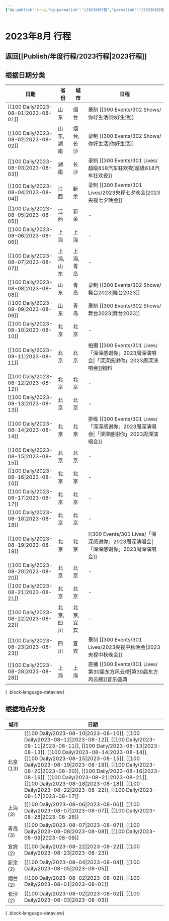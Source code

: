 ```yaml
---
{"dg-publish":true,"dg-permalink":"/202308行程","permalink":"/202308行程/","created":"2023-08-25T13:05:22.885+08:00","updated":"2023-09-01T00:32:36.832+08:00"}
---
```


# 2023年8月 行程

## 返回[[Publish/年度行程/2023行程\|2023行程]]

## 根据日期分类

| 日期                                      | 省份     | 城市     | 日程                        |
| --------------------------------------- | ------ | ------ | ------------------------- |
| [[100 Daily/2023-08-01\|2023-08-01]] | 山东     | 烟台     | 录制 [[300 Events/302 Shows/你好生活\|你好生活]]               |
| [[100 Daily/2023-08-02\|2023-08-02]] | 山东, 湖南 | 烟台, 长沙 | 录制 [[300 Events/302 Shows/你好生活\|你好生活]]               |
| [[100 Daily/2023-08-03\|2023-08-03]] | 湖南     | 长沙     | 录制 [[300 Events/301 Lives/超级818汽车狂欢夜\|超级818汽车狂欢夜]]         |
| [[100 Daily/2023-08-04\|2023-08-04]] | 江西     | 新余     | 录制 [[300 Events/301 Lives/2023央视七夕晚会\|2023央视七夕晚会]]         |
| [[100 Daily/2023-08-05\|2023-08-05]] | 江西     | 新余     | \-                        |
| [[100 Daily/2023-08-06\|2023-08-06]] | 上海     | 上海     | \-                        |
| [[100 Daily/2023-08-07\|2023-08-07]] | 上海, 山东 | 上海, 青岛 | \-                        |
| [[100 Daily/2023-08-08\|2023-08-08]] | 山东     | 青岛     | 录制 [[300 Events/302 Shows/舞台2023\|舞台2023]]             |
| [[100 Daily/2023-08-09\|2023-08-09]] | 山东     | 青岛     | 录制 [[300 Events/302 Shows/舞台2023\|舞台2023]]             |
| [[100 Daily/2023-08-10\|2023-08-10]] | 北京     | 北京     | \-                        |
| [[100 Daily/2023-08-11\|2023-08-11]] | 北京     | 北京     | 拍摄 [[300 Events/301 Lives/「深深感谢你」2023周深演唱会\|「深深感谢你」2023周深演唱会]]物料 |
| [[100 Daily/2023-08-12\|2023-08-12]] | 北京     | 北京     | \-                        |
| [[100 Daily/2023-08-13\|2023-08-13]] | 北京     | 北京     | \-                        |
| [[100 Daily/2023-08-14\|2023-08-14]] | 北京     | 北京     | 排练 [[300 Events/301 Lives/「深深感谢你」2023周深演唱会\|「深深感谢你」2023周深演唱会]]   |
| [[100 Daily/2023-08-15\|2023-08-15]] | 北京     | 北京     | \-                        |
| [[100 Daily/2023-08-16\|2023-08-16]] | 北京     | 北京     | \-                        |
| [[100 Daily/2023-08-17\|2023-08-17]] | 北京     | 北京     | \-                        |
| [[100 Daily/2023-08-18\|2023-08-18]] | 北京     | 北京     | \-                        |
| [[100 Daily/2023-08-19\|2023-08-19]] | 北京     | 北京     | [[300 Events/301 Lives/「深深感谢你」2023周深演唱会\|「深深感谢你」2023周深演唱会]]      |
| [[100 Daily/2023-08-20\|2023-08-20]] | 北京     | 北京     | \-                        |
| [[100 Daily/2023-08-21\|2023-08-21]] | 北京     | 北京     | \-                        |
| [[100 Daily/2023-08-22\|2023-08-22]] | 北京, 四川 | 北京, 宜宾 | \-                        |
| [[100 Daily/2023-08-23\|2023-08-23]] | 四川     | 宜宾     | 录制 [[300 Events/301 Lives/2023央视中秋晚会\|2023央视中秋晚会]]         |
| [[100 Daily/2023-08-28\|2023-08-28]] | 上海     | 上海     | 直播 [[300 Events/301 Lives/第30届东方风云榜\|第30届东方风云榜]]音乐盛典      |

{ .block-language-dataview}


## 根据地点分类

| 城市      | 日期                                                                                                                                                                                                                                                                                                                                                                                                                                                                                                                                                  |
| ------- | --------------------------------------------------------------------------------------------------------------------------------------------------------------------------------------------------------------------------------------------------------------------------------------------------------------------------------------------------------------------------------------------------------------------------------------------------------------------------------------------------------------------------------------------------- |
| 北京 (13) | [[100 Daily/2023-08-10\|2023-08-10]], [[100 Daily/2023-08-12\|2023-08-12]], [[100 Daily/2023-08-11\|2023-08-11]], [[100 Daily/2023-08-13\|2023-08-13]], [[100 Daily/2023-08-14\|2023-08-14]], [[100 Daily/2023-08-15\|2023-08-15]], [[100 Daily/2023-08-19\|2023-08-19]], [[100 Daily/2023-08-20\|2023-08-20]], [[100 Daily/2023-08-16\|2023-08-16]], [[100 Daily/2023-08-21\|2023-08-21]], [[100 Daily/2023-08-18\|2023-08-18]], [[100 Daily/2023-08-22\|2023-08-22]], [[100 Daily/2023-08-17\|2023-08-17]] |
| 上海 (3)  | [[100 Daily/2023-08-06\|2023-08-06]], [[100 Daily/2023-08-07\|2023-08-07]], [[100 Daily/2023-08-28\|2023-08-28]]                                                                                                                                                                                                                                                                                                                                                                                                                           |
| 青岛 (3)  | [[100 Daily/2023-08-07\|2023-08-07]], [[100 Daily/2023-08-08\|2023-08-08]], [[100 Daily/2023-08-09\|2023-08-09]]                                                                                                                                                                                                                                                                                                                                                                                                                           |
| 宜宾 (2)  | [[100 Daily/2023-08-22\|2023-08-22]], [[100 Daily/2023-08-23\|2023-08-23]]                                                                                                                                                                                                                                                                                                                                                                                                                                                                    |
| 新余 (2)  | [[100 Daily/2023-08-04\|2023-08-04]], [[100 Daily/2023-08-05\|2023-08-05]]                                                                                                                                                                                                                                                                                                                                                                                                                                                                    |
| 烟台 (2)  | [[100 Daily/2023-08-02\|2023-08-02]], [[100 Daily/2023-08-01\|2023-08-01]]                                                                                                                                                                                                                                                                                                                                                                                                                                                                    |
| 长沙 (2)  | [[100 Daily/2023-08-02\|2023-08-02]], [[100 Daily/2023-08-03\|2023-08-03]]                                                                                                                                                                                                                                                                                                                                                                                                                                                                    |

{ .block-language-dataview}
